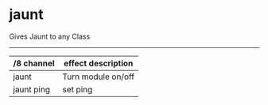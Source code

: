 # jaunt
Gives Jaunt to any Class


------
/8 channel  | effect description
--- | ---
jaunt | Turn module on/off
jaunt ping | set ping


